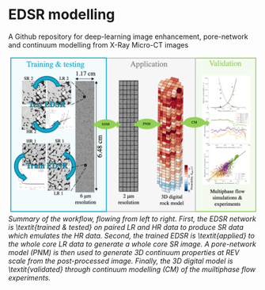 EDSR modelling
=====
A Github repository for deep-learning image enhancement, pore-network and continuum modelling from X-Ray Micro-CT images

![3D drainage simulation in heterogeneous core](media/workflow.png)
*Summary of the workflow, flowing from left to right. First, the EDSR network is \textit{trained \& tested} on paired LR and HR data to produce SR data which emulates the HR data. Second, the trained EDSR is \textit{applied} to the whole core LR data to generate a whole core SR image. A pore-network model (PNM) is then used to generate 3D continuum properties at REV scale from the post-processed image. Finally, the 3D digital model is \textit{validated} through continuum modelling (CM) of the muiltiphase flow experiments.*
